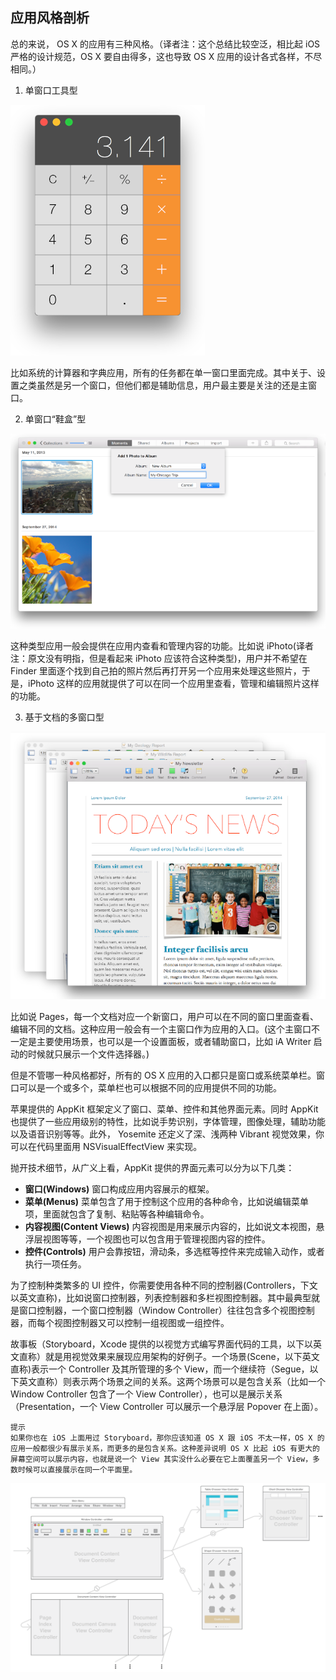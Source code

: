 ## 应用风格剖析

总的来说， OS X 的应用有三种风格。（译者注：这个总结比较空泛，相比起 iOS 严格的设计规范，OS X 要自由得多，这也导致 OS X 应用的设计各式各样，不尽相同。）

1. 单窗口工具型

![image](images/OSX_HIG_001_015.png)

比如系统的计算器和字典应用，所有的任务都在单一窗口里面完成。其中关于、设置之类虽然是另一个窗口，但他们都是辅助信息，用户最主要是关注的还是主窗口。

2. 单窗口“鞋盒”型

![image](images/OSX_HIG_001_016.png)

这种类型应用一般会提供在应用内查看和管理内容的功能。比如说 iPhoto(译者注：原文没有明指，但是看起来 iPhoto 应该符合这种类型)，用户并不希望在 Finder 里面逐个找到自己拍的照片然后再打开另一个应用来处理这些照片，于是，iPhoto 这样的应用就提供了可以在同一个应用里查看，管理和编辑照片这样的功能。

3. 基于文档的多窗口型

![image](images/OSX_HIG_001_017.png)

比如说 Pages，每一个文档对应一个新窗口，用户可以在不同的窗口里面查看、编辑不同的文档。这种应用一般会有一个主窗口作为应用的入口。(这个主窗口不一定是主要使用场景，也可以是一个设置面板，或者辅助窗口，比如 iA Writer 启动的时候就只展示一个文件选择器。)

但是不管哪一种风格都好，所有的 OS X 应用的入口都只是窗口或系统菜单栏。窗口可以是一个或多个，菜单栏也可以根据不同的应用提供不同的功能。

苹果提供的 AppKit 框架定义了窗口、菜单、控件和其他界面元素。同时 AppKit 也提供了一些应用级别的特性，比如说手势识别，字体管理，图像处理，辅助功能以及语音识别等等。此外， Yosemite 还定义了深、浅两种 Vibrant 视觉效果，你可以在代码里面用 NSVisualEffectView 来实现。

抛开技术细节，从广义上看，AppKit 提供的界面元素可以分为以下几类：

- **窗口(Windows)** 窗口构成应用内容展示的框架。
- **菜单(Menus)** 菜单包含了用于控制这个应用的各种命令，比如说编辑菜单项，里面就包含了复制、粘贴等各种编辑命令。
- **内容视图(Content Views)** 内容视图是用来展示内容的，比如说文本视图，悬浮层视图等等，一个视图也可以包含用于管理视图内容的控件。
- **控件(Controls)** 用户会靠按钮，滑动条，多选框等控件来完成输入动作，或者执行一项任务。

为了控制种类繁多的 UI 控件，你需要使用各种不同的控制器(Controllers，下文以英文直称)，比如说窗口控制器，列表控制器和多栏视图控制器。其中最典型就是窗口控制器，一个窗口控制器（Window Controller）往往包含多个视图控制器，而每个视图控制器又可以控制一组视图或一组控件。

故事板（Storyboard，Xcode 提供的以视觉方式编写界面代码的工具，以下以英文直称）就是用视觉效果来展现应用架构的好例子。一个场景(Scene，以下英文直称)表示一个 Controller 及其所管理的多个 View，而一个继续符（Segue，以下英文直称）则表示两个场景之间的关系。这两个场景可以是包含关系（比如一个 Window Controller 包含了一个 View Controller），也可以是展示关系（Presentation，一个 View Controller 可以展示一个悬浮层 Popover 在上面）。

	提示
	如果你也在 iOS 上面用过 Storyboard，那你应该知道 OS X 跟 iOS 不太一样，OS X 的应用一般都很少有展示关系，而更多的是包含关系。这种差异说明 OS X 比起 iOS 有更大的屏幕空间可以展示内容，也就是说一个 View 其实没什么必要在它上面覆盖另一个 View，多数时候可以直接展示在同一个平面里。

![image](images/OSX_HIG_001_018.png)